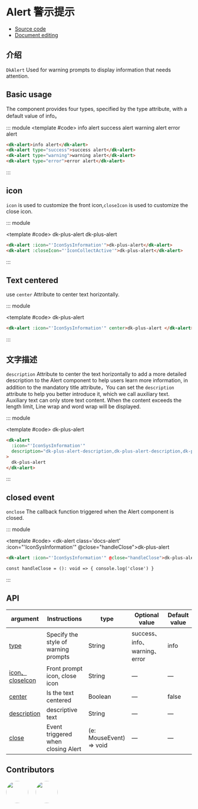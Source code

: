 # Alert 警示提示

- [Source code](https://github.com/dk-plus-ui/dk-plus-ui/tree/master/packages/components/dkalert)
- [Document editing](https://github.com/dk-plus-ui/dk-plus-ui/blob/master/docs/components/alert.md)

## 介绍

`DkAlert` Used for warning prompts to display information that needs attention.

## <a id='type'>Basic usage</a>

The component provides four types, specified by the type attribute, with a default value of info。

::: module
<template #code>
<dk-alert class='docs-alert'>info alert</dk-alert>
<dk-alert class='docs-alert' type="success">success alert</dk-alert>
<dk-alert class='docs-alert' type="warning">warning alert</dk-alert>
<dk-alert class='docs-alert' type="error">error alert</dk-alert>
</template>

```html
<dk-alert>info alert</dk-alert>
<dk-alert type="success">success alert</dk-alert>
<dk-alert type="warning">warning alert</dk-alert>
<dk-alert type="error">error alert</dk-alert>
```

:::

## <a id='icon'>icon</a>

`icon` is used to customize the front icon,`closeIcon` is used to customize the close icon.

::: module

<template #code>
<dk-alert class='docs-alert' :icon="'IconSysInformation'">dk-plus-alert</dk-alert>
<dk-alert class='docs-alert' :closeIcon="'IconCollectActive'">dk-plus-alert</dk-alert>
</template>

```html
<dk-alert :icon="'IconSysInformation'">dk-plus-alert</dk-alert>
<dk-alert :closeIcon="'IconCollectActive'">dk-plus-alert</dk-alert>
```

:::

## <a id='center'>Text centered</a>

use `center` Attribute to center text horizontally.

::: module

<template #code>
<dk-alert class='docs-alert' :icon="'IconSysInformation'" center>dk-plus-alert </dk-alert>
</template>

```html
<dk-alert :icon="'IconSysInformation'" center>dk-plus-alert </dk-alert>
```

:::

## <a id='description'>文字描述</a>

`description` Attribute to center the text horizontally to add a more detailed description to the Alert component to help users learn more information, in addition to the mandatory title attribute，You can set the `description` attribute to help you better introduce it, which we call auxiliary text. Auxiliary text can only store text content. When the content exceeds the length limit, Line wrap and word wrap will be displayed.

::: module

<template #code>
<dk-alert
      :icon="'IconSysInformation'"
      description="dk-plus-alert-description,dk-plus-alert-description,dk-plus-alert-description,dk-plus-alert-description,dk-plus-alert-description,dk-plus-alert-description,dk-plus-alert-description,dk-plus-alert-description,dk-plus-alert-description..."
      class='docs-alert'
    >
dk-plus-alert
</dk-alert>
</template>

```html
<dk-alert
  :icon="'IconSysInformation'"
  description="dk-plus-alert-description,dk-plus-alert-description,dk-plus-alert-description,dk-plus-alert-description,dk-plus-alert-description,dk-plus-alert-description,dk-plus-alert-description,dk-plus-alert-description,dk-plus-alert-description..."
>
  dk-plus-alert
</dk-alert>
```

:::

## <a id='onclose'>closed event</a>

`onclose` The callback function triggered when the Alert component is closed.

::: module

<template #code>
<dk-alert class='docs-alert' :icon="'IconSysInformation'" @close="handleClose">dk-plus-alert </dk-alert>
</template>

```html
<dk-alert :icon="'IconSysInformation'" @close="handleClose">dk-plus-alert </dk-alert>

const handleClose = (): void => { console.log('close') }
```

:::

## API

| argument                    | Instructions                         | type                    | Optional value                | Default value |
| --------------------------- | ------------------------------------ | ----------------------- | ----------------------------- | ------------- | 
| [type](#type)               | Specify the style of warning prompts | String                  | success、info、warning、error | info          |
| [icon、closeIcon](#icon)    | Front prompt icon, close icon        | String                  | —                             | —             |
| [center](#center)           | Is the text centered                 | Boolean                 | —                             | false         |
| [description](#description) | descriptive text                     | String                  | —                             | —             |     | —   |
| [close](#close)             | Event triggered when closing Alert   | (e: MouseEvent) => void | —                             | —             |

## Contributors

<div style='display: flex;'>
  <a href="https://github.com/dk-plus-ui" target="_blank">
    <img style='width:60px;height:60px;border-radius: 50%;' src="https://avatars.githubusercontent.com/u/88755587?v=4" />
  </a>
  <a href="https://github.com/dk-plus-ui" target="_blank" style='margin-left:20px;'>
    <img style='width:60px;height:60px;border-radius: 50%;' src="https://avatars.githubusercontent.com/u/117073291?s=64&v=4">
  </a>
</div>
